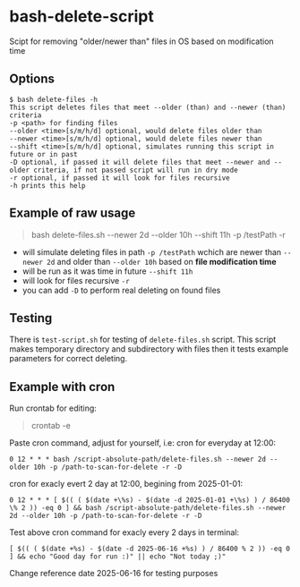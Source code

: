 # bash-delete-script
Scipt for removing "older/newer than" files in OS based on modification time

## Options
```
$ bash delete-files -h
This script deletes files that meet --older (than) and --newer (than) criteria
-p <path> for finding files
--older <time>[s/m/h/d] optional, would delete files older than
--newer <time>[s/m/h/d] optional, would delete files newer than
--shift <time>[s/m/h/d] optional, simulates running this script in future or in past
-D optional, if passed it will delete files that meet --newer and --older criteria, if not passed script will run in dry mode
-r optional, if passed it will look for files recursive
-h prints this help
```

## Example of raw usage
>bash delete-files.sh --newer 2d --older 10h --shift 11h -p /testPath -r

- will simulate deleting files in path `-p /testPath` wchich are newer than `--newer 2d` and older than `--older 10h` based on **file modification time**
- will be run as it was time in future `--shift 11h`
- will look for files recursive `-r`
- you can add `-D` to perform real deleting on found files

## Testing
There is `test-script.sh` for testing of `delete-files.sh` script.
This script makes temporary directory and subdirectory with files then it tests example parameters for correct deleting. 

## Example with cron
Run crontab for editing:</br>
>crontab -e

Paste cron command, adjust for yourself, i.e: cron for everyday at 12:00:</br>
```
0 12 * * * bash /script-absolute-path/delete-files.sh --newer 2d --older 10h -p /path-to-scan-for-delete -r -D
```
cron for exacly evert 2 day at 12:00, begining from 2025-01-01:</br>
```
0 12 * * * [ $(( ( $(date +\%s) - $(date -d 2025-01-01 +\%s) ) / 86400 \% 2 )) -eq 0 ] && bash /script-absolute-path/delete-files.sh --newer 2d --older 10h -p /path-to-scan-for-delete -r -D
```
Test above cron command for exacly every 2 days in terminal:</br>
```
[ $(( ( $(date +%s) - $(date -d 2025-06-16 +%s) ) / 86400 % 2 )) -eq 0 ] && echo "Good day for run :)" || echo "Not today ;)"
```

Change reference date 2025-06-16 for testing purposes
